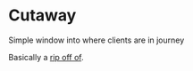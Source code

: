 # Cutaway
Simple window into where clients are in journey

Basically a [rip off of](https://devcenter.heroku.com/articles/python-websockets).
